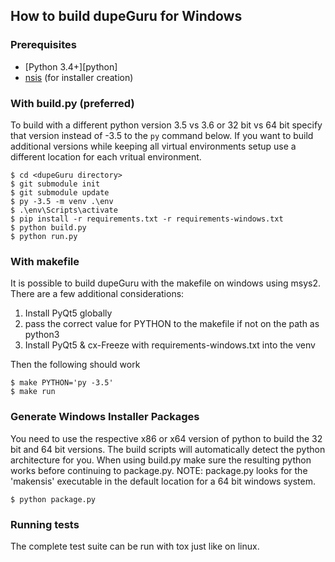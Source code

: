## How to build dupeGuru for Windows

### Prerequisites

- [Python 3.4+][python]
- [nsis](http://nsis.sourceforge.net/Main_Page) (for installer creation)

### With build.py (preferred)
To build with a different python version 3.5 vs 3.6 or 32 bit vs 64 bit specify that version instead of -3.5 to the `py` command below.  If you want to build additional versions while keeping all virtual environments setup use a different location for each vritual environment.

    $ cd <dupeGuru directory>
    $ git submodule init
    $ git submodule update
    $ py -3.5 -m venv .\env
    $ .\env\Scripts\activate
    $ pip install -r requirements.txt -r requirements-windows.txt
    $ python build.py
    $ python run.py

### With makefile
It is possible to build dupeGuru with the makefile on windows using msys2. There are a few additional considerations:
1. Install PyQt5 globally
2. pass the correct value for PYTHON to the makefile if not on the path as python3
3. Install PyQt5 & cx-Freeze with requirements-windows.txt into the venv 

Then the following should work

    $ make PYTHON='py -3.5'
    $ make run

### Generate Windows Installer Packages
You need to use the respective x86 or x64 version of python to build the 32 bit and 64 bit versions. The build scripts will automatically detect the python architecture for you. When using build.py make sure the resulting python works before continuing to package.py. NOTE: package.py looks for the 'makensis' executable in the default location for a 64 bit windows system.

    $ python package.py

### Running tests
The complete test suite can be run with tox just like on linux.
